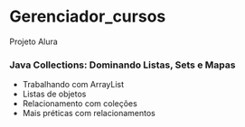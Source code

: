<h1>Gerenciador_cursos</h1>
Projeto Alura

### Java Collections: Dominando Listas, Sets e Mapas

+ Trabalhando com ArrayList
+ Listas de objetos
+ Relacionamento com coleções
+ Mais préticas com relacionamentos
